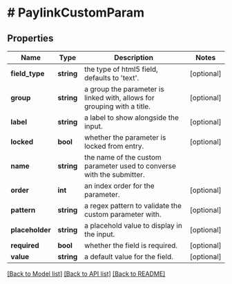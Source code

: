 # # PaylinkCustomParam

## Properties

Name | Type | Description | Notes
------------ | ------------- | ------------- | -------------
**field_type** | **string** | the type of html5 field, defaults to &#39;text&#39;. | [optional]
**group** | **string** | a group the parameter is linked with, allows for grouping with a title. | [optional]
**label** | **string** | a label to show alongside the input. | [optional]
**locked** | **bool** | whether the parameter is locked from entry. | [optional]
**name** | **string** | the name of the custom parameter used to converse with the submitter. |
**order** | **int** | an index order for the parameter. | [optional]
**pattern** | **string** | a regex pattern to validate the custom parameter with. | [optional]
**placeholder** | **string** | a placehold value to display in the input. | [optional]
**required** | **bool** | whether the field is required. | [optional]
**value** | **string** | a default value for the field. | [optional]

[[Back to Model list]](../../README.md#models) [[Back to API list]](../../README.md#endpoints) [[Back to README]](../../README.md)
